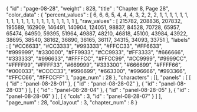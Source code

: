 {
  "id" : "page-08-28",
  "weight" : 828,
  "title" : "Chapter 8, Page 28",
  "color_data" : {
    "percent_values" : [
      6,
      6,
      6,
      5,
      4,
      4,
      4,
      3,
      2,
      2,
      2,
      1,
      1,
      1,
      1,
      1,
      1,
      1,
      1,
      1,
      1,
      1,
      1,
      1,
      1,
      1,
      1,
      1,
      1,
      1,
      1
    ],
    "raw_values" : [
      215782,
      208836,
      207832,
      195589,
      162909,
      146491,
      140904,
      124051,
      98837,
      84528,
      70728,
      65957,
      65474,
      64950,
      59395,
      51964,
      49887,
      48210,
      46818,
      45100,
      43984,
      43922,
      38695,
      38540,
      38162,
      36890,
      36165,
      36117,
      34315,
      34093,
      33751
    ],
    "labels" : [
      "#CC6633",
      "#CC3333",
      "#993333",
      "#FFCC33",
      "#FF6633",
      "#999999",
      "#330000",
      "#FF9933",
      "#CC9933",
      "#FF3333",
      "#666666",
      "#333333",
      "#996633",
      "#FFFFCC",
      "#FFCC99",
      "#CC9999",
      "#9999CC",
      "#FFFF99",
      "#FFFF33",
      "#669999",
      "#333300",
      "#666699",
      "#FFFF66",
      "#000033",
      "#CCCC33",
      "#996699",
      "#663300",
      "#996666",
      "#993366",
      "#FFCC66",
      "#FFCCFF"
    ],
    "page_num" : 28
  },
  "characters" : [],
  "panels" : [
    [
      {
        "id" : "panel-08-28-01"
      },
      {
        "id" : "panel-08-28-02"
      },
      {
        "id" : "panel-08-28-03"
      }
    ],
    [
      {
        "id" : "panel-08-28-04"
      },
      {
        "id" : "panel-08-28-05"
      },
      {
        "id" : "panel-08-28-06"
      }
    ],
    [
      {
        "cols" : 3,
        "id" : "panel-08-28-07"
      }
    ]
  ],
  "page_num" : 28,
  "col_layout" : 3,
  "chapter_num" : 8
}
